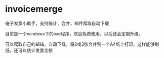 # invoicemerge
电子发票小助手，支持统计，合并，邮件爬取自动下载

目前是一个windows下的exe程序。欢迎免费使用。以后还会定期升级。

可以爬取自己的邮箱，自动下载。将2或3张合并到一个A4纸上打印，这样能够剩纸。还可以统计发票金额



